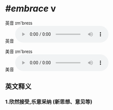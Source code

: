 # ***\#embrace*** v
英音 ɪm'breɪs  
英音
<audio src="./media/embrace1_AAC.aac" controls="controls"></audio>

美音 ɪm'breɪs  
美音
<audio src="./media/embrace2_AAC.aac" controls="controls"></audio>



  

英文释义
---
### 1.**欣然接受,乐意采纳 (新思想、意见等)**  


